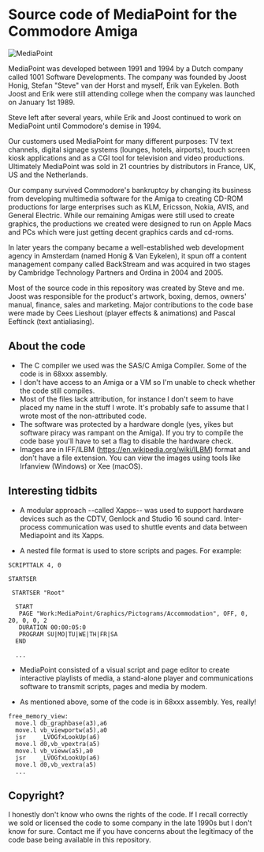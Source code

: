# Source code of MediaPoint for the Commodore Amiga

![MediaPoint](https://pbs.twimg.com/media/Cfnrb7DVIAAQpwp.jpg)

MediaPoint was developed between 1991 and 1994 by a Dutch company called 1001 Software Developments. The company was founded by Joost Honig, Stefan "Steve" van der Horst and myself, Erik van Eykelen. Both Joost and Erik were still attending college when the company was launched on January 1st 1989.

Steve left after several years, while Erik and Joost continued to work on MediaPoint until Commodore's demise in 1994.

Our customers used MediaPoint for many different purposes: TV text channels, digital signage systems (lounges, hotels, airports), touch screen kiosk applications and as a CGI tool for television and video productions. Ultimately MediaPoint was sold in 21 countries by distributors in France, UK, US and the Netherlands.

Our company survived Commodore's bankruptcy by changing its business from developing multimedia software for the Amiga to creating CD-ROM productions for large enterprises such as KLM, Ericsson, Nokia, AVIS, and General Electric. While our remaining Amigas were still used to create graphics, the productions we created were designed to run on Apple Macs and PCs which were just getting decent graphics cards and cd-roms.

In later years the company became a well-established web development agency in Amsterdam (named Honig & Van Eykelen), it spun off a content management company called BackStream and was acquired in two stages by Cambridge Technology Partners and Ordina in 2004 and 2005.

Most of the source code in this repository was created by Steve and me. Joost was responsible for the product's artwork, boxing, demos, owners' manual, finance, sales and marketing. Major contributions to the code base were made by Cees Lieshout (player effects & animations) and Pascal Eeftinck (text antialiasing).

## About the code

- The C compiler we used was the SAS/C Amiga Compiler. Some of the code is in 68xxx assembly.
- I don't have access to an Amiga or a VM so I'm unable to check whether the code still compiles.
- Most of the files lack attribution, for instance I don't seem to have placed my name in the stuff I wrote. It's probably safe to assume that I wrote most of the non-attributed code.
- The software was protected by a hardware dongle (yes, yikes but software piracy was rampant on the Amiga). If you try to compile the code base you'll have to set a flag to disable the hardware check.
- Images are in IFF/ILBM (https://en.wikipedia.org/wiki/ILBM) format and don't have a file extension. You can view the images using tools like Irfanview (Windows) or Xee (macOS).

## Interesting tidbits

- A modular approach --called Xapps-- was used to support hardware devices such as the CDTV, Genlock and Studio 16 sound card. Inter-process communication was used to shuttle events and data between Mediapoint and its Xapps.

- A nested file format is used to store scripts and pages. For example:

```
SCRIPTTALK 4, 0

STARTSER

 STARTSER "Root"

  START
   PAGE "Work:MediaPoint/Graphics/Pictograms/Accommodation", OFF, 0, 20, 0, 0, 2
   DURATION 00:00:05:0
   PROGRAM SU|MO|TU|WE|TH|FR|SA
  END

  ...
```

- MediaPoint consisted of a visual script and page editor to create interactive playlists of media, a stand-alone player and communications software to transmit scripts, pages and media by modem.

- As mentioned above, some of the code is in 68xxx assembly. Yes, really!

```
free_memory_view:
  move.l db_graphbase(a3),a6
  move.l vb_viewportw(a5),a0
  jsr    _LVOGfxLookUp(a6)
  move.l d0,vb_vpextra(a5)
  move.l vb_vieww(a5),a0
  jsr    _LVOGfxLookUp(a6)
  move.l d0,vb_vextra(a5)
  ...
```

## Copyright?

I honestly don't know who owns the rights of the code. If I recall correctly we sold or licensed the code to some company in the late 1990s but I don't know for sure. Contact me if you have concerns about the legitimacy of the code base being available in this repository.
